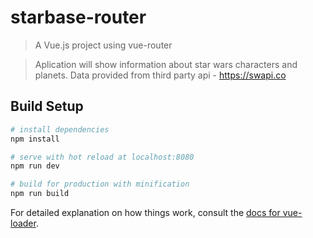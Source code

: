 # starbase-router

> A Vue.js project using vue-router

> Aplication will show information about star wars characters and planets. Data provided from third party api - https://swapi.co
## Build Setup

``` bash
# install dependencies
npm install

# serve with hot reload at localhost:8080
npm run dev

# build for production with minification
npm run build
```

For detailed explanation on how things work, consult the [docs for vue-loader](http://vuejs.github.io/vue-loader).
